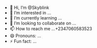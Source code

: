 - 👋 Hi, I’m @Skyblink
- 👀 I’m interested in ...
- 🌱 I’m currently learning ...
- 💞️ I’m looking to collaborate on ...
- 📫 How to reach me ...+2347060583523
- 😄 Pronouns: ...
- ⚡ Fun fact: ...

<!---
Skyblink1/Skyblink1 is a ✨ special ✨ repository because its `README.md` (this file) appears on your GitHub profile.
You can click the Preview link to take a look at your changes.
--->
